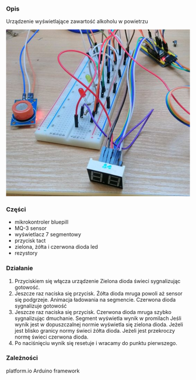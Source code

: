 ### Opis
Urządzenie wyświetlające zawartość alkoholu w powietrzu

![Image](image.png)

### Części
* mikrokontroler bluepill 
* MQ-3 sensor
* wyświetlacz 7 segmentowy
* przycisk tact
* zielona, żółta i czerwona dioda led
* rezystory

### Działanie
1. Przyciskiem się włącza urządzenie
	Zielona dioda świeci sygnalizując gotowość.
2. Jeszcze raz naciska się przycisk.
	Żółta dioda mruga powoli aż sensor się podgrzeje. 
	Animacja ładowania na segmencie.
    Czerwona dioda sygnalizuje gotowość
3. Jeszcze raz naciska się przycisk.
	Czerwona dioda mruga szybko sygnalizując dmuchanie.
	Segment wyświetla wynik w promilach
	Jeśli wynik jest w dopuszczalnej normie wyświetla się zielona dioda.
		Jeżeli jest blisko granicy normy świeci żółta dioda.
		Jeżeli jest	przekroczy normę świeci czerwona dioda.
5. Po naciśnięciu wynik się resetuje i wracamy do punktu pierwszego.

### Zależności
platform.io Arduino framework

